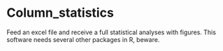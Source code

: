 # Column_statistics
Feed an excel file and receive a full statistical analyses with figures.
This software needs several other packages in R, beware.
